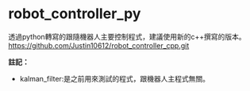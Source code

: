 # robot_controller_py
透過python轉寫的跟隨機器人主要控制程式，建議使用新的c++撰寫的版本。
https://github.com/Justin10612/robot_controller_cpp.git

**註記：**
* kalman_filter:是之前用來測試的程式，跟機器人主程式無關。
